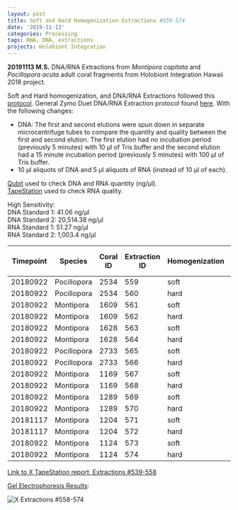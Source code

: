 ```yaml
---
layout: post
title: Soft and Hard Homogenization Extractions #559-574
date: '2019-11-13'
categories: Processing
tags: RNA, DNA, extractions
projects: Holobiont Integration
---
```


**20191113 M.S.**
DNA/RNA Extractions from *Montipora capitata* and *Pocillopora acuta* adult coral fragments from Holobiont Integration Hawaii 2018 project.  

Soft and Hard homogenization, and DNA/RNA Extractions followed this [protocol](https://github.com/emmastrand/EmmaStrand_Notebook/blob/master/_posts/2019-06-05-Soft-and-Hard-Homogenization-Protocol.md). General Zymo Duet DNA/RNA Extraction protocol found [here](https://github.com/emmastrand/EmmaStrand_Notebook/blob/master/_posts/2019-05-31-Zymo-Duet-RNA-DNA-Extraction-Protocol.md). With the following changes:  
- DNA: The first and second elutions were spun down in separate microcentrifuge tubes to compare the quantity and quality between the first and second elution. The first elution had no incubation period (previously 5 minutes) with 10 μl of Tris buffer and the second elution had a 15 minute incubation period (previously 5 minutes) with 100 μl of Tris buffer.  
- 10 μl aliquots of DNA and 5 μl aliquots of RNA (instead of 10 μl of each).  


[Qubit](https://github.com/emmastrand/EmmaStrand_Notebook/blob/master/_posts/2019-05-31-Qubit-Protocol.md) used to check DNA and RNA quantity (ng/μl).  
[TapeStation](https://github.com/emmastrand/EmmaStrand_Notebook/blob/master/_posts/2019-05-31-TapeStation-Protocol.md) used to check RNA quality.

High Sensitivity:  
DNA Standard 1:  41.06 ng/μl  
DNA Standard 2:  20,514.38 ng/μl  
RNA Standard 1:  51.27 ng/μl  
RNA Standard 2:  1,003.4 ng/μl

| Timepoint | Species     | Coral ID | Extraction ID | Homogenization | DNA Reading 1 | DNA Reading 2 | Average DNA ng/μl | RNA Reading 1 | RNA Reading 2 | Average RNA ng/μl | RIN |
|-----------|-------------|----------|---------------|----------------|---------------|---------------|-------------------|---------------|---------------|-------------------|-----|
| 20180922  | Pocillopora | 2534     | 559           | soft           | 69.6          | 69.2          | 69.4              | 39.4          | 39.6          | 39.5              | 6.9 |
| 20180922  | Pocillopora | 2534     | 560           | hard           | 38.6          | 38.6          | 38.6              | 19.6          | 19.6          | 19.6              | NA  |
| 20180922  | Montipora   | 1609     | 561           | soft           | **            | **            | **                | 34            | 34            | 34                | 8.2 |
| 20180922  | Montipora   | 1609     | 562           | hard           | 42.4          | 42.4          | 42.4              | **            | **            | **                | NA  |
| 20180922  | Montipora   | 1628     | 563           | soft           | 48            | 47.8          | 47.9              | 44.8          | 45.2          | 45                | 8.1 |
| 20180922  | Montipora   | 1628     | 564           | hard           | 26.2          | 26.2          | 26.2              | 22.2          | 22.2          | 22.2              | NA  |
| 20180922  | Pocillopora | 2733     | 565           | soft           | 48.6          | 48.6          | 48.6              | 23.6          | 23.6          | 23.6              | 6.7 |
| 20180922  | Pocillopora | 2733     | 566           | hard           | 32.8          | 32.8          | 32.8              | 14.1          | 14.2          | 14.15             | NA  |
| 20180922  | Montipora   | 1169     | 567           | soft           | 40.8          | 40.8          | 40.8              | 46.2          | 46.2          | 46.2              | 7.9 |
| 20180922  | Montipora   | 1169     | 568           | hard           | 28.4          | 28.4          | 28.4              | 26.4          | 26.4          | 26.4              | NA  |
| 20180922  | Montipora   | 1289     | 569           | soft           | 24            | 23.8          | 23.9              | 14.1          | 14.1          | 14.1              | 8.6 |
| 20180922  | Montipora   | 1289     | 570           | hard           | 14.3          | 14.3          | 14.3              | 7.92          | 7.9           | 7.91              | NA  |
| 20181117  | Montipora   | 1204     | 571           | soft           | 14.3          | 14.3          | 14.3              | 5.46          | 5.42          | 5.44              | **  |
| 20181117  | Montipora   | 1204     | 572           | hard           | 9.68          | 9.66          | 9.67              | 5.4           | 5.42          | 5.41              | NA  |
| 20180922  | Montipora   | 1124     | 573           | soft           | 27.8          | 27.8          | 27.8              | 16.7          | 16.6          | 16.65             | 8.8 |
| 20180922  | Montipora   | 1124     | 574           | hard           | 18.9          | 18.9          | 18.9              | 10.2          | 10.2          | 10.2              | NA  |

[Link to X TapeStation report, Extractions #539-558]()

[Gel Electrophoresis Results](https://github.com/emmastrand/EmmaStrand_Notebook/blob/master/_posts/2019-07-16-Gel-Electrophoresis-Protocol.md):

![X Extractions #558-574]()
